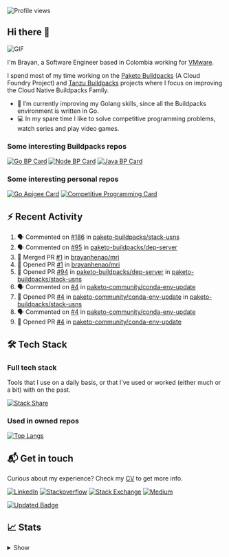 ![Profile views](https://gpvc.arturio.dev/brayanhenao)

## Hi there 👋

<img alt="GIF" src="https://i.pinimg.com/originals/e4/26/70/e426702edf874b181aced1e2fa5c6cde.gif" />  


I'm Brayan, a Software Engineer based in Colombia working for [VMware](https://www.vmware.com/).

I spend most of my time working on the [Paketo Buildpacks](https://paketo.io/) (A Cloud Foundry Project)
and [Tanzu Buildpacks](https://tanzu.vmware.com/components/buildpacks) projects where I focus on improving the Cloud
Native Buildpacks Family.

- 🌱 I’m currently improving my Golang skills, since all the Buildpacks environment is written in Go.
- 💻 In my spare time I like to solve competitive programming problems, watch series and play video games.

### Some interesting Buildpacks repos

[![Go BP Card](https://github-readme-stats.vercel.app/api/pin/?username=paketo-buildpacks&repo=go&show_owner=true)](https://github.com/paketo-buildpacks/go)
[![Node BP Card](https://github-readme-stats.vercel.app/api/pin/?username=paketo-buildpacks&repo=nodejs&show_owner=true)](https://github.com/paketo-buildpacks/nodejs)
[![Java BP Card](https://github-readme-stats.vercel.app/api/pin/?username=paketo-buildpacks&repo=java&show_owner=true)](https://github.com/paketo-buildpacks/java)

### Some interesting personal repos

[![Go Apigee Card](https://github-readme-stats.vercel.app/api/pin/?username=brayanhenao&repo=go-apigee-edge)](https://github.com/brayanhenao/go-apigee-edge)
[![Competitive Programming Card](https://github-readme-stats.vercel.app/api/pin/?username=brayanhenao&repo=competitive-programming)](https://github.com/brayanhenao/competitive-programming)

## ⚡️ Recent Activity

<!--START_SECTION:activity-->

1. 🗣 Commented on [#186](https://github.com/paketo-buildpacks/stack-usns/issues/186) in [paketo-buildpacks/stack-usns](https://github.com/paketo-buildpacks/stack-usns)
2. 🗣 Commented on [#95](https://github.com/paketo-buildpacks/dep-server/issues/95) in [paketo-buildpacks/dep-server](https://github.com/paketo-buildpacks/dep-server)
3. 🎉 Merged PR [#1](https://github.com/brayanhenao/mri/pull/1) in [brayanhenao/mri](https://github.com/brayanhenao/mri)
4. 💪 Opened PR [#1](https://github.com/brayanhenao/mri/pull/1) in [brayanhenao/mri](https://github.com/brayanhenao/mri)
5. 💪 Opened PR [#94](https://github.com/paketo-buildpacks/dep-server/pull/94) in [paketo-buildpacks/dep-server](https://github.com/paketo-buildpacks/dep-server)
   in [paketo-buildpacks/stack-usns](https://github.com/paketo-buildpacks/stack-usns)
4. 🗣 Commented on [#4](https://github.com/paketo-community/conda-env-update/issues/4)
   in [paketo-community/conda-env-update](https://github.com/paketo-community/conda-env-update)
5. 💪 Opened PR [#4](https://github.com/paketo-community/conda-env-update/pull/4)
   in [paketo-community/conda-env-update](https://github.com/paketo-community/conda-env-update)
   in [paketo-buildpacks/stack-usns](https://github.com/paketo-buildpacks/stack-usns)
4. 🗣 Commented on [#4](https://github.com/paketo-community/conda-env-update/issues/4)
   in [paketo-community/conda-env-update](https://github.com/paketo-community/conda-env-update)
5. 💪 Opened PR [#4](https://github.com/paketo-community/conda-env-update/pull/4)
   in [paketo-community/conda-env-update](https://github.com/paketo-community/conda-env-update)

<!--END_SECTION:activity-->

## 🛠 Tech Stack

### Full tech stack

Tools that I use on a daily basis, or that I've used or worked (either much or a bit) with on the past.

[![Stack Share](https://img.shields.io/badge/Stack%20Share-0690FA.svg?&style=for-the-badge&logo=stackshare&logoColor=white)](https://stackshare.io/bhenao6/mystack)

### Used in owned repos

[![Top Langs](https://github-readme-stats.vercel.app/api/top-langs/?username=brayanhenao&layout=compact&langs_count=10)](https://github.com/anuraghazra/github-readme-stats)

## 📬 Get in touch

Curious about my experience? Check my [CV](resources/Brayan%20Henao%20CV.pdf) to get more info.

[![LinkedIn](https://img.shields.io/badge/linkedin-%230077B5.svg?&style=for-the-badge&logo=linkedin&logoColor=white)](https://www.linkedin.com/in/bhenao6/)
[![Stackoverflow](https://img.shields.io/badge/-F58025.svg?&style=for-the-badge&logo=stackoverflow&logoColor=white)](https://stackoverflow.com/users/5371842/brayan-henao)
[![Stack Exchange](https://img.shields.io/badge/-1E5397.svg?&style=for-the-badge&logo=stackexchange)](https://stackexchange.com/users/7008058/brayan-henao)
[![Medium](https://img.shields.io/badge/medium-%2312100E.svg?&style=for-the-badge&logo=medium&logoColor=white)](https://medium.com/@bhenao6)

[![Updated Badge](https://badges.pufler.dev/updated/brayanhenao/brayanhenao)](https://badges.pufler.dev)

## 📈 Stats

<details>
  <summary>Show</summary>

[![Brayan's github stats](https://github-readme-stats.vercel.app/api?username=brayanhenao&count_private=true&show_icons=true&theme=vue-dark)](https://github.com/anuraghazra/github-readme-stats)

<!--START_SECTION:waka-->
![Lines of code](https://img.shields.io/badge/From%20Hello%20World%20I%27ve%20Written-300456%20lines%20of%20code-blue)

**🐱 My Github Data** 

> 🏆 347 Contributions in the Year 2021
 > 
> 📦 85.6 kB Used in Github's Storage 
 > 
> 💼 Opted to Hire
 > 
> 📜 49 Public Repositories 
 > 
> 🔑 13 Private Repositories  
 > 
**I'm an Early 🐤** 

```text
🌞 Morning    52 commits     █████░░░░░░░░░░░░░░░░░░░░   21.85% 
🌆 Daytime    115 commits    ████████████░░░░░░░░░░░░░   48.32% 
🌃 Evening    35 commits     ███░░░░░░░░░░░░░░░░░░░░░░   14.71% 
🌙 Night      36 commits     ███░░░░░░░░░░░░░░░░░░░░░░   15.13%

```
📅 **I'm Most Productive on Tuesday** 

```text
Monday       46 commits     ████░░░░░░░░░░░░░░░░░░░░░   19.33% 
Tuesday      72 commits     ███████░░░░░░░░░░░░░░░░░░   30.25% 
Wednesday    48 commits     █████░░░░░░░░░░░░░░░░░░░░   20.17% 
Thursday     31 commits     ███░░░░░░░░░░░░░░░░░░░░░░   13.03% 
Friday       31 commits     ███░░░░░░░░░░░░░░░░░░░░░░   13.03% 
Saturday     4 commits      ░░░░░░░░░░░░░░░░░░░░░░░░░   1.68% 
Sunday       6 commits      ░░░░░░░░░░░░░░░░░░░░░░░░░   2.52%

```


📊 **This Week I Spent My Time On** 

```text
⌚︎ Time Zone: America/Bogota

💬 Programming Languages: 
sh                       3 hrs 19 mins       █████████████████████████   100.0%

🔥 Editors: 
Zsh                      3 hrs 19 mins       █████████████████████████   100.0%

💻 Operating System: 
Mac                      3 hrs 19 mins       █████████████████████████   100.0%

```

**I Mostly Code in Java** 

```text
Java                     12 repos            ████████░░░░░░░░░░░░░░░░░   32.43% 
JavaScript               7 repos             ████░░░░░░░░░░░░░░░░░░░░░   18.92% 
TypeScript               5 repos             ███░░░░░░░░░░░░░░░░░░░░░░   13.51% 
Go                       5 repos             ███░░░░░░░░░░░░░░░░░░░░░░   13.51% 
HTML                     2 repos             █░░░░░░░░░░░░░░░░░░░░░░░░   5.41%

```



 Last Updated on 23/07/2021
<!--END_SECTION:waka-->
</details>
